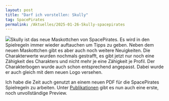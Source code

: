 ```yaml
---
layout: post
title: "Darf ich vorstellen: Skully"
tag: SpacePirates
permalink: /Aktuelles/2025-01-26-Skully-spacepirates
---
```


<img src="https://spacepirates.jcgames.de/assets/images/skully-black-web.svg" class="float-start me-3"/>Skully ist das neue Maskottchen von SpacePirates. Es wird in den Spielregeln immer wieder auftauchen um Tipps zu geben. Neben dem neuen Maskottchen gibt es aber auch noch weitere Neuigkeiten. Die Charakterwerte wurden nochmals gestrafft, es gibt jetzt nur noch eine Zähigkeit des Charakters und nicht mehr je eine Zähigkeit je Profil. Der Charakterbogen wurde auch schon entsprechend angepasst. Dabei wurde er auch gleich mit dem neuen Logo versehen.

Ich habe die Zeit auch genutzt an einem neuen PDF für die SpacePirates Spielregeln zu arbeiten. Unter [Publikationen](https://spacepirates.jcgames.de/Publikationen/) gibt es nun auch eine erste, noch unvollständige Preview.
